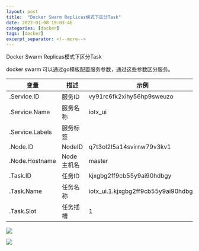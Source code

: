 ```yaml
---
layout: post
title:  "Docker Swarm Replicas模式下区分Task"
date: 2022-01-08 19:03:46
categories: [docker]
tags: [docker]
excerpt_separator: <!--more-->
---
```

Docker Swarm Replicas模式下区分Task
<!--more-->

docker swarm 可以通过go模板配置服务参数，通过这些参数区分服务。

|变量|描述|示例|
|---|---|---|
|.Service.ID|服务ID|vy91rc6fk2xihy56hp9sweuzo|
|.Service.Name|服务名称|iotx_ui|
|.Service.Labels|服务标签| |
|.Node.ID|NodeID|q7t3ol2l5a14svirnw79v3kv1|
|.Node.Hostname|Node主机名|master|
|.Task.ID|任务ID|kjxgbg2ff9cb55y9ai90hdbgy|
|.Task.Name|任务名称|iotx_ui.1.kjxgbg2ff9cb55y9ai90hdbgy|
|.Task.Slot|任务插槽|1|

![](/images/Screenshot_20220108_190535.png)

![](/images/Screenshot_20220108_191235.png)
